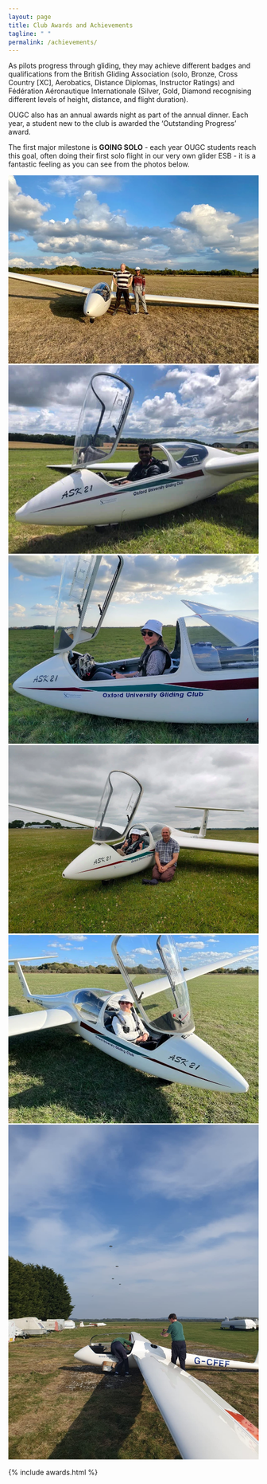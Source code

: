 ```yaml
---
layout: page
title: Club Awards and Achievements
tagline: " "
permalink: /achievements/
---
```


<title>Achievements - OUGC</title>

As pilots progress through gliding, they may achieve different badges and qualifications from the British Gliding Association (solo, Bronze, Cross Country [XC], Aerobatics, Distance Diplomas, Instructor Ratings) and Fédération Aéronautique Internationale (Silver, Gold, Diamond recognising different levels of height, distance, and flight duration). 

OUGC also has an annual awards night as part of the annual dinner. Each year, a student new to the club is awarded the ‘Outstanding Progress’ award.

The first major milestone is **GOING SOLO** - each year OUGC students reach this goal, often doing their first solo flight in our very own glider ESB - it is a fantastic feeling as you can see from the photos below.

<div class="image-grid">
  <img src="/assets/images/achievements/1c5d4ecc-b46b-4a52-887f-779986ee7f45.webp" alt="image 1">
  <img src="/assets/images/achievements/azmi_solo.webp" alt="image 2">
  <img src="/assets/images/achievements/IMG_20220415_180405217_HDR+(002).webp" alt="image 3">
  <img src="/assets/images/achievements/siobhan_solo.webp" alt="image 4">
  <img src="/assets/images/achievements/WhatsApp+Image+2022-10-08+at+4.36.18+PM.webp" alt="image 5">
  <img src="/assets/images/home/home_6.jpeg" alt="image 6">
</div>

{% include awards.html %}